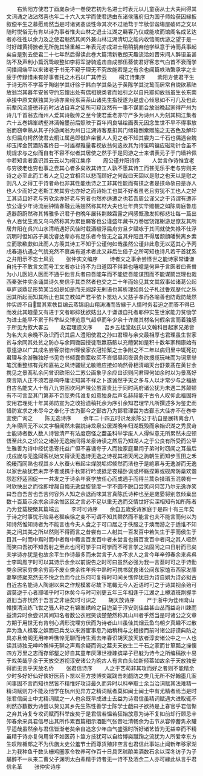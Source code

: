 <!-- { "loadSidebar": true } -->
　　右紫阳方使君丁酉嵗杂诗一巻使君初为名进士时表元以儿童窃从士大夫间得其文词诵之沾沾然喜也年二十六入太学而使君适由东诸侯藩府归为国子师始获因縁扳叙偿平生之慕愿焉然当是时诸贤髙谈性命其次不过驰骛于竿牍俳谐塲屋破碎之文以随时悦俗无有肯以诗为事者惟夫山林之退士江湖之羇客乃仅或能攻而馆阁名成艺达者亦徃徃以余力及之使君魁然其间外兼山林江湖清切之能内收馆阁优游之望于是一时好雌黄掎摭者无所施其轻重越二年表元亦成进士稍稍捐弃他学纵意于诗而兵事起矣自是别去使君二十七年然后得读此巻大篇清新散朗天趣流洽如晋宋间人醉语虽甚防不及声利小篇沉鸷峻整如李将军游骑逺击自成部伍葢使君好客志气白首不衰而学问播闻端平以来诸老于书无不窥于理无不究故能若是之有余也闻篇帙浩繁承学之士疲于传録惜未有好事者托之木石以广其传云
　　桐江诗集序
　　紫阳方使君平生于诗无所不学葢于陶谢学其纡徐于韩白学其条达于黄陈学其沈鸷而居常自説欲慕陆放翁岂其暮年安贫守约忘懐出处有偶相貌类者而姑引之以自托耶抑放翁虽生长东南承接中原文献独其为诗亦亲经东莱茶山诸先生指授遂为是虚心倾思如不可几及也此前辈风流盛徳非近时沾沾自喜之徒所可窥议然有一事不谋而合放翁晩起家得严州为诗几千首翁去而州人爱其诗版传之至今使君垂老亦守严多为诗州人为刻其桐江集者六十五巻锦峯绣壑淋漓翰墨前后照映于百年间良堪绘画表元因念生世不早不得事放翁而窃幸熟从其子孙游闻翁为州日江湖诗客羣扣其门倾箱倒槖赠施之无吝色及解印东归扁舟枵然使君去桐江属邑即僦庐籴餐人人见之者不知其尝为二千石也偶遇台餽却玉挥金贳酒防客终日一时雄襟雅量畧视放翁何逺故其为诗笙鸣镛应磁动针合虽不规规求与之似而自有不容不似者其居使之然乎于是同游之士来谓表元子于门墙衿佩中若知言者盍识其云云以为桐江集序
　　周公谨弁阳诗序
　　人尝言作诗惟宜老与穷彼老也穷也事之尝其心者多矣故其诗工人孰不愿其诗工而甚无乐乎老与穷则夫诗之必至此而工者人之见之宜相吊以悲而顾好之何哉曰天固以是慰之也天以是慰之则凡人之得工于诗者命也非其性能也诗之工非其性能而有挟之者是挟命欤曰是亦人也人少而好之老斯工矣其穷也亦好之而诗始工也其不好者虽老且穷犹不工也人之好工其诗且好老与穷欤余亦好老与穷者也然亦适遭之也若吾周公谨父之于诗谓有遭非欤公谨少年诗流丽钟情春融云荡翘然称其材大夫也壮年典实华赡覩之如陈周庭鲁庙遗器蔚蔚然称其博雅多识君子也晩年展转荆棘霜露之间感慨激发抑郁悲壮每一篇出令人百忧生焉又乌乌然称其为累臣羇客也公谨盛年藏书万巻居饶馆榭游足僚友其所居弁阳在呉兴山水清峭遇好风佳时载酒殽浮扁舟穷旦夕赋咏于其间就使失禄不仕浮沉明时但如苏子美沈睿达辈亦有足乐者今皆无之虽其弁阳且不得居颓顔皤鬓离乡索立而歌欷歔如此而人方羡其诗工不知于公谨何如哉虽然公谨非此愈无以适其心予丙戌春道杭遇之气貌充然不衰类有道术者此又非后生俗子之所可知也诗凡若干首犹系之弁阳示不忘士风云
　　张仲实文编序
　　诗者文之事余尝怪世之能诗家常谦谦自托于不敢言文而号工文者亦让诗不为曰道固不得兼也嘻噫是何异于言医者曰吾曽为小儿医妇人医而不通乎他言兵者曰吾能车而不能徒吾能谋围而不能谋鬬岂理也哉西秦张仲实余诵其诗久矣信乎其杰然者也交之二十年而始见其文其叙事如诸葛公起草庐谈鼎足形势某当如是如是而无阙辞无剰语也其析理如呉公子札过鲁观歴代之乐因其所起而知其所止也其立教如严君平依卜筮劝人父慈子孝而各喻善也防哉防哉然仲实终不自鬻其累帙巨编云蒸锦组山翔涛涌而皆縁于人情时务若迫之而答不得已而发此其趣量又有进于文者耶抑犹欲姑出入于谦谦自托者耶仲实生世家能力贫劬学为进士能早不累于科举纵交博览意气超卓而年少余十许嵗其材名何假余言而着独感于所见为叙大畧云
　　赵君理遗文序
　　吾乡五桂堂赵氏以文翰科目起家兄弟皆为名大夫余晩不及识而识其后人澧阳使君之孙曰君理与余交最相厚也君理虽生世家贫与余同其处贫之防亦与余同锄园授徒取羸筋骸以充饘粥如是积十数年家稍康始有意逺游以广其成名尝客崇徳州理侯家衣冠铅椠之士争附之不二年以病归里中辄死初君理与余游雅独好书见竒书倾嚢倒槖收买不吝惜昼阅夜讽务欲搜揽玩味而为词章举笔沉重整综有元和嘉祐之风诗骚赋尤敏赡应接如响然骨相清峭天台舒景髙在黄甘余携见之景髙私余问曾识欧阳公二苏公画象乎余应曰识则问君理何如余时以为景髙好庾言斯人正不须若是呜呼庸讵知其不祥之卜遂诚然乎天之多与人以才常少与之福故自古名能文人十有八九穷困坎坷庐陵公虽富贵比于同时两府诸公犹为未遇二苏颠顿有不可言至其门第非不竒厐秀伟谁复如意独身后声名赫赫能千古令人叹仰此福固将安用君理死十年其弟防宣为之收拾遗稿托余为序引余知君理早凡所撰述多为鉴史而惜防宣求之未尽今之奉化于古为鄞今之鄞古乃为鄮君理尝为古鄞志大佳亦不在巻中宜使广询之
　　陈无逸诗序
　　余年二十四五时识龙泉陈公于杭自是展转离合八九年得间无不以文字相闻然未尝説诗龙泉公居湖晩年归湖既殁而余始识湖之秀民竒士能诗者数人数人诗皆清严有法度窃怪之葢虽科举学废人人得纵意无所累然未应顿悟至此久之识公之诸孙无逸始间得龙泉诗读之然后乃知湖人之于公良有所受而公平生雅善为诗中经忧患寄托益广但不喜诵夸于人而独家庭里闬子弟时时窃闻之耳最后戊戌嵗与无逸同客杭始又得读无逸诗无逸之诗视其祖天闲之驹朝生而知步玉田之禾晩耰而同熟也视其乡人氷蚕火布起尘煤脱垢烬倐然而洁也于是絶慕与无逸游而无逸以家世故犹若未弃予者或携手秋郊行吟或抵足夜榻卧讽或杯觞探筹或砚席防稾欢谐怨怼舒适困促一一共发之于诗余年衰学放任心而成遇手而得兰蒿杂揉瑉玉混袭有一时欣快出之而徐即增赧自悔无逸盘旋营度一字不圆不脱口尝笑问何苦乃尔无逸亦笑曰吾自吾苦也吾苦何容外人知之余退而味其言真陈氏诗种也至是嵗晏将别忽倾槖出数十百篇示余求余评余惟区区之言必不足以重无逸而交情世好实深相知有如所陈者乃为登载梗槩其篇端云
　　李时可诗序
　　余自五嵗受诗家庭于是四十有三年矣于诗之时事忧乐险易老穉疾徐之变不可谓不知其槩然而不能言也夫不能言而何以为知诗然惟知诗者为不能言也今夫人食之于可口居之于佚服之于燠而游之于适谁不知美之问其美之所以然则不得而言之昔尝有二人射其一百发百中若矢生于手而侯生于目其一时而中焉时而中者每中輙言百发百中者未尝言也揖百发百中者问之其人哑然而笑曰吾初不知吾射之至此也问可学乎曰可学而不可言学之法固问之曰日射而已矣夫学诗亦犹是也故余平生作诗最多而未尝言于人亦不求人之言今年辛夘春余来呉呉士李鸣鳯字时可以其诗示余余以前説告之时可曰虽然必强为我一言葢时可之于诗勤类余居家穷类余穷而不废业类余徃年呉中熟时可携书就食诸公间东家馌币西家发廪妻孥终嵗充然无不悦之色而今此乐何可复得时可间关憔悴犹日为诗自娯为诗必拟古自近古名能诗人陶谢以来之作规模畧尽故下笔輙无今人近语时可之于诗其视余殆可谓莫逆于心者耶嗟乎时可休矣今与时可别更五年三年相逢于江湖之上樽酒班荆握手道旧当亦恍然于吾言之非诬矣时可识之
　　胡天放诗序
　　严于浙中为佳州竒山帷攅清流练飞世之骚人称之有锦峯绣岭之目迨至于淳安则佳益甚山丛而益竒川踈而益清异时余尝识其间知名者数公衣冠笑谈楚楚然称其山川者乎然当是时诸公之文章方期于用世无有肯刳心凋形沈埋穷伏而为诗者山川虽佳其烟云鱼鸟朝夕真趣不过散弃为渔人樵客之娯而已兵戈以来游宦事息乃始稍稍与之相接而前时诸公訏谟典防之具亦且倚阁无用呻吟憔悴无聊而诗生焉去年春识胡天放天放者淳安诸公中之一人也读其诗独无呻吟憔悴无聊之声焉余疑而询之葢夫天放生二千石之家而甘箪瓢之操懐四方万里之志而存邱壑之好自其童年厌薄世禄疎摈举子已躭为诗今之所编稿欲十易于戏美哉乎余于天放交游视淳安诸公为晩古人有言白头如新倾葢如故余于天放独安得而无言乎天放名侨
　　张君信诗序
　　人之于艺苟非其攻而好之者则不能精余少时多好好仙好侠好医药卜筮以至方技博奕蹴踘击刺戯防之类几无所不好翰墨几案间事固不言而知也然皆不精惟好攻诗最久而异时以科举取士余当治词赋其法难精一精词赋则力不能及他学在杭州见异方之精词赋者莫如闽士闽士中有尤精者焉当是时张君信闽士中尤精词赋之一人也余既早成进士去益为诗君信虽精词赋遇大进取辄不利然亦数数为诗尝以贽见其乡先生陈性善学士陈学士戯曰子欲持是上春官乎君信惭之弃其诗复专攻词赋而科举废矣于是君信若愠若狂始放意为诗不复如前却行顾忌辛夘春余来呉君信尽出其所作累百篇相示酒酣气张音吐清畅余为击节从容停蓄隽永驩乎适哉虽然余与君信皆渐老矣余自追念少年血气盛强时所好诸艺皆为无益幸而不精虽精于诗亦复何用曾不如医药卜筮方技犹可以自给博奕蹴踘之流犹为人所爱幸东方生叹陛楯郎之不为优旃太史公羞节士而尊货殖非空言也君信此事姑止闻新年移家湖上为我种鱼千数头栅鸡圏豕令牧养可作百十日具艺秫酿美酒数石余以深冬访子为子屡醉不一从来二曹父子渊明太白辈精于诗者无一诗不及酒余二人亦可縁此纵言乎君信名革
　　张仲实诗序
